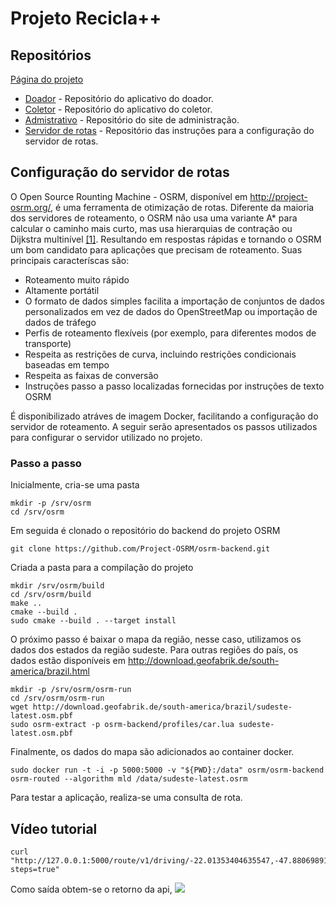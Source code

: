 # Projeto Recicla++



## Repositórios
[Página do projeto](https://www.recicle.app.br/)
- [Doador](https://github.com/recicleUSP/Donor) - Repositório do aplicativo do doador.
- [Coletor](https://github.com/leonardo8787/Coletor) -  Repositório do aplicativo do coletor.
- [Admistrativo](https://github.com/recicleUSP/siteAdmRecicle) -  Repositório do site de administração.
- [Servidor de rotas](https://github.com/louzeiro/osrm_recicleUSP/edit/main/README.md) -  Repositório das instruções para a configuração do servidor de rotas.


## Configuração do servidor de rotas

O Open Source Rounting Machine - OSRM, disponível em http://project-osrm.org/, é uma ferramenta de otimização de rotas. Diferente da maioria dos servidores de roteamento, o OSRM não usa uma variante A* para calcular o caminho mais curto, mas usa hierarquias de contração ou Dijkstra multinível [[1]](https://wiki.openstreetmap.org/wiki/Open_Source_Routing_Machine). Resultando em respostas rápidas e tornando o OSRM um bom candidato para aplicações que precisam de roteamento. Suas principais caracteríscas são:


- Roteamento muito rápido
- Altamente portátil
- O formato de dados simples facilita a importação de conjuntos de dados personalizados em vez de dados do OpenStreetMap ou importação de dados de tráfego
- Perfis de roteamento flexíveis (por exemplo, para diferentes modos de transporte)
- Respeita as restrições de curva, incluindo restrições condicionais baseadas em tempo
- Respeita as faixas de conversão
- Instruções passo a passo localizadas fornecidas por instruções de texto OSRM

É disponibilizado atráves de imagem Docker, facilitando a configuração do servidor de roteamento. A seguir serão apresentados os passos utilizados para configurar o servidor utilizado no projeto.

### Passo a passo
Inicialmente, cria-se uma pasta 

    mkdir -p /srv/osrm
    cd /srv/osrm

Em seguida é clonado o repositório do backend do projeto OSRM

    git clone https://github.com/Project-OSRM/osrm-backend.git

Criada a pasta para a compilação do projeto

    mkdir /srv/osrm/build
    cd /srv/osrm/build
    make ..
    cmake --build .
    sudo cmake --build . --target install
    

O próximo passo é baixar o mapa da região, nesse caso, utilizamos os dados dos estados da região sudeste. Para outras regiões do país, os dados estão disponíveis em http://download.geofabrik.de/south-america/brazil.html
    
    mkdir -p /srv/osrm/osrm-run
    cd /srv/osrm/osrm-run
    wget http://download.geofabrik.de/south-america/brazil/sudeste-latest.osm.pbf
    sudo osrm-extract -p osrm-backend/profiles/car.lua sudeste-latest.osm.pbf
    
Finalmente, os dados do mapa são adicionados ao container docker.

    sudo docker run -t -i -p 5000:5000 -v "${PWD}:/data" osrm/osrm-backend osrm-routed --algorithm mld /data/sudeste-latest.osrm

Para testar a aplicação, realiza-se uma consulta de rota.

## Vídeo tutorial

    curl "http://127.0.0.1:5000/route/v1/driving/-22.01353404635547,-47.88069891161758;-22.01841397120339,-47.88327352469903?steps=true"

Como saída obtem-se o retorno da api,
![](img/retornoAPI.png)

   
